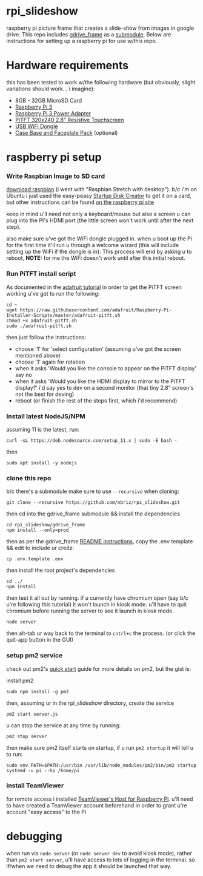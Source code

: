 # rpi_slideshow

raspberry pi picture frame that creates a slide-show from images in google drive. This repo includes [gdrive_frame](https://github.com/brizandrew/gdrive_frame) as a [submodule](https://blog.github.com/2016-02-01-working-with-submodules/). Below are instructions for setting up a raspberry pi for use w/this repo.

# Hardware requirements
this has been tested to work w/the following hardware (but obviously, slight variations should work... i imagine):
- 8GB - 32GB MicroSD Card
- [Raspberry Pi 3](https://www.adafruit.com/product/3055)
- [Raspberry Pi 3 Power Adapter](https://www.adafruit.com/product/1995)
- [PiTFT 320x240 2.8" Resistive Touchscreen](https://www.adafruit.com/product/2298)
- [USB WiFi Dongle](https://www.amazon.com/gp/product/B018LHT6R6/ref=oh_aui_detailpage_o00_s00?ie=UTF8&psc=1)
- [Case Base and Faceplate Pack](https://www.adafruit.com/product/3062) (optional)

# raspberry pi setup

### Write Raspbian Image to SD card
[download raspbian](https://www.raspberrypi.org/downloads/raspbian/) (i went with
"Raspbian Stretch with desktop"). b/c i'm on Ubuntu i just used the easy-peasy [Startup Disk Creator](https://tutorials.ubuntu.com/tutorial/tutorial-create-a-usb-stick-on-ubuntu#0) to get it on a card, but other instructions can be found [on the raspberry pi site](https://www.raspberrypi.org/documentation/installation/installing-images/README.md)

keep in mind u'll need not only a keyboard/mouse but also a screen u can plug into the PI's HDMI port (the little screen won't work until after the next step).

also make sure u've got the WiFi dongle plugged in. when u boot up the Pi for the first time it'll run u through a welcome wizard (this will include setting up the WiFi if the dongle is in). This process will end by asking u to reboot, **NOTE:** for me the WiFi doesn't work until after this initial reboot.

### Run PiTFT install script
As documented in the [adafruit tutorial](https://learn.adafruit.com/adafruit-pitft-28-inch-resistive-touchscreen-display-raspberry-pi/easy-install-2) in order to get the PiTFT screen working u've got to run the following:
```
cd ~
wget https://raw.githubusercontent.com/adafruit/Raspberry-Pi-Installer-Scripts/master/adafruit-pitft.sh
chmod +x adafruit-pitft.sh
sudo ./adafruit-pitft.sh
```
then just follow the instructions:
- choose '1' for 'select configuration' (assuming u've got the screen mentioned above)
- choose '1' again for rotation
- when it asks 'Would you like the console to appear on the PiTFT display' say no
- when it asks 'Would you like the HDMI display to mirror to the PiTFT display?' i'd say yes to dev on a second monitor (that tiny 2.8" screen's not the best for deving)
- reboot (or finish the rest of the steps first, which i'd recommend)

### Install latest NodeJS/NPM

assuming 11 is the latest, run:
```
curl -sL https://deb.nodesource.com/setup_11.x | sudo -E bash -
```
then
```
sudo apt install -y nodejs
```

### clone this repo

b/c there's a submodule make sure to use `--recursive` when cloning:
```
git clone --recursive https://github.com/nbriz/rpi_slideshow.git
```
then cd into the gdrive_frame submodule && install the dependencies
```
cd rpi_slideshow/gdrive_frame
npm install --only=prod
```
then as per the gdrive_frame [README instructions](https://github.com/brizandrew/gdrive_frame), copy the .env template && edit to include ur credz:
```
cp .env.template .env
```
then install the root project's dependencies
```
cd ../
npm install
```
then test it all out by running. if u currently have chromium open (say b/c u're following this tutorial) it won't launch in kiosk mode. u'll have to quit chromium before running the server to see it launch in kiosk mode.
```
node server
```
then alt-tab ur way back to the terminal to `cntrl+c` the process. (or click the quit-app button in the GUI)

### setup pm2 service

check out pm2's [quick start](http://pm2.keymetrics.io/docs/usage/quick-start/) guide for more details on pm2, but the gist is:

install pm2
```
sudo npm install -g pm2
```
then, assuming ur in the rpi_slideshow directory, create the service
```
pm2 start server.js
```
u can stop the service at any time by running:
```
pm2 stop server
```
then make sure pm2 itself starts on startup, if u run `pm2 startup` it will tell u to run:
```
sudo env PATH=$PATH:/usr/bin /usr/lib/node_modules/pm2/bin/pm2 startup systemd -u pi --hp /home/pi
```

### install TeamViewer

for remote access i installed [TeamViewer's Host for Raspberry Pi](https://www.teamviewer.com/en/download/linux/). u'll need to have created a TeamViewer account beforehand in order to grant u're account "easy access" to the Pi

# debugging

when run via `node server` (or `node server dev` to avoid kiosk mode), rather than `pm2 start server`, u'll have access to lots of logging in the terminal. so if/when we need to debug the app it should be launched that way.
